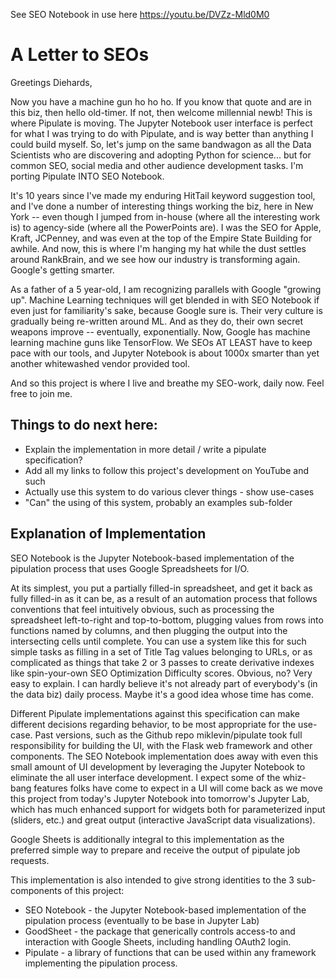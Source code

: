 See SEO Notebook in use here <a href="https://youtu.be/DVZz-Mld0M0">https://youtu.be/DVZz-Mld0M0</a>

# A Letter to SEOs

Greetings Diehards,

Now you have a machine gun ho ho ho. If you know that quote and are in this
biz, then hello old-timer. If not, then welcome millennial newb! This is where
Pipulate is moving. The Jupyter Notebook user interface is perfect for what I
was trying to do with Pipulate, and is way better than anything I could build
myself. So, let's jump on the same bandwagon as all the Data Scientists who are
discovering and adopting Python for science... but for common SEO, social media
and other audience development tasks. I'm porting Pipulate INTO SEO Notebook.

It's 10 years since I've made my enduring HitTail keyword suggestion tool, and
I've done a number of interesting things working the biz, here in New York --
even though I jumped from in-house (where all the interesting work is) to
agency-side (where all the PowerPoints are). I was the SEO for Apple, Kraft,
JCPenney, and was even at the top of the Empire State Building for awhile. And
now, this is where I'm hanging my hat while the dust settles around RankBrain,
and we see how our industry is transforming again. Google's getting smarter.

As a father of a 5 year-old, I am recognizing parallels with Google "growing
up". Machine Learning techniques will get blended in with SEO Notebook if even
just for familiarity's sake, because Google sure is. Their very culture is
gradually being re-written around ML. And as they do, their own secret weapons
improve -- eventually, exponentially. Now, Google has machine learning machine
guns like TensorFlow. We SEOs AT LEAST have to keep pace with our tools, and
Jupyter Notebook is about 1000x smarter than yet another whitewashed vendor
provided tool.

And so this project is where I live and breathe my SEO-work, daily now. Feel
free to join me.

## Things to do next here:

- Explain the implementation in more detail / write a pipulate specification?
- Add all my links to follow this project's development on YouTube and such
- Actually use this system to do various clever things - show use-cases
- "Can" the using of this system, probably an examples sub-folder

## Explanation of Implementation

SEO Notebook is the Jupyter Notebook-based implementation of the pipulation
process that uses Google Spreadsheets for I/O.

At its simplest, you put a partially filled-in spreadsheet, and get it back as
fully filled-in as it can be, as a result of an automation process that follows
conventions that feel intuitively obvious, such as processing the spreadsheet
left-to-right and top-to-bottom, plugging values from rows into functions
named by columns, and then plugging the output into the intersecting cells
until complete. You can use a system like this for such simple tasks as filling
in a set of Title Tag values belonging to URLs, or as complicated as things
that take 2 or 3 passes to create derivative indexes like spin-your-own SEO
Optimization Difficulty scores. Obvious, no? Very easy to explain. I can hardly
believe it's not already part of everybody's (in the data biz) daily process.
Maybe it's a good idea whose time has come.

Different Pipulate implementations against this specification can make
different decisions regarding behavior, to be most appropriate for the
use-case. Past versions, such as the Github repo miklevin/pipulate took full
responsibility for building the UI, with the Flask web framework and other
components. The SEO Notebook implementation does away with even this small
amount of UI development by leveraging the Jupyter Notebook to eliminate the
all user interface development. I expect some of the whiz-bang features folks
have come to expect in a UI will come back as we move this project from today's
Jupyter Notebook into tomorrow's Jupyter Lab, which has much enhanced support
for widgets both for parameterized input (sliders, etc.) and great output
(interactive JavaScript data visualizations).

Google Sheets is additionally integral to this implementation as the preferred
simple way to prepare and receive the output of pipulate job requests.

This implementation is also intended to give strong identities to the 3
sub-components of this project:

- SEO Notebook - the Jupyter Notebook-based implementation of the pipulation
  process (eventually to be base in Jupyter Lab)
- GoodSheet - the package that generically controls access-to and interaction
  with Google Sheets, including handling OAuth2 login.
- Pipulate - a library of functions that can be used within any framework
  implementing the pipulation process.
